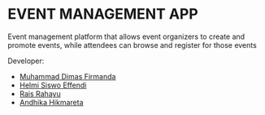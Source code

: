 # EVENT MANAGEMENT APP

Event management platform that allows event organizers to create and promote events, while attendees can browse and register for those events

Developer:

- [Muhammad Dimas Firmanda]()
- [Helmi Siswo Effendi](https://github.com/helmai1)
- [Rais Rahayu]()
- [Andhika Hikmareta]()

